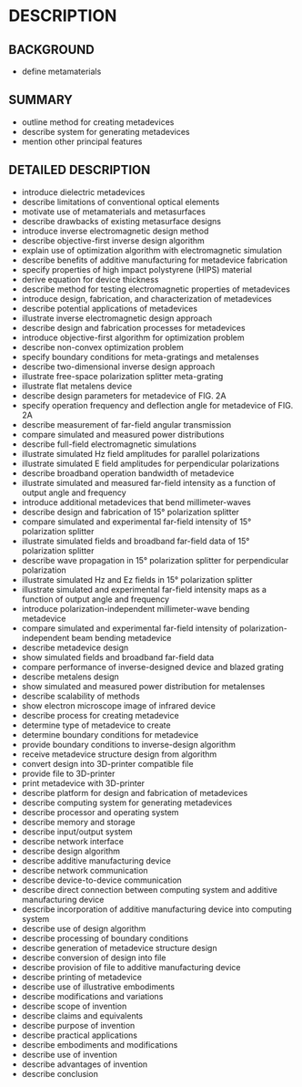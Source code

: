 # DESCRIPTION

## BACKGROUND

- define metamaterials

## SUMMARY

- outline method for creating metadevices
- describe system for generating metadevices
- mention other principal features

## DETAILED DESCRIPTION

- introduce dielectric metadevices
- describe limitations of conventional optical elements
- motivate use of metamaterials and metasurfaces
- describe drawbacks of existing metasurface designs
- introduce inverse electromagnetic design method
- describe objective-first inverse design algorithm
- explain use of optimization algorithm with electromagnetic simulation
- describe benefits of additive manufacturing for metadevice fabrication
- specify properties of high impact polystyrene (HIPS) material
- derive equation for device thickness
- describe method for testing electromagnetic properties of metadevices
- introduce design, fabrication, and characterization of metadevices
- describe potential applications of metadevices
- illustrate inverse electromagnetic design approach
- describe design and fabrication processes for metadevices
- introduce objective-first algorithm for optimization problem
- describe non-convex optimization problem
- specify boundary conditions for meta-gratings and metalenses
- describe two-dimensional inverse design approach
- illustrate free-space polarization splitter meta-grating
- illustrate flat metalens device
- describe design parameters for metadevice of FIG. 2A
- specify operation frequency and deflection angle for metadevice of FIG. 2A
- describe measurement of far-field angular transmission
- compare simulated and measured power distributions
- describe full-field electromagnetic simulations
- illustrate simulated Hz field amplitudes for parallel polarizations
- illustrate simulated E field amplitudes for perpendicular polarizations
- describe broadband operation bandwidth of metadevice
- illustrate simulated and measured far-field intensity as a function of output angle and frequency
- introduce additional metadevices that bend millimeter-waves
- describe design and fabrication of 15° polarization splitter
- compare simulated and experimental far-field intensity of 15° polarization splitter
- illustrate simulated fields and broadband far-field data of 15° polarization splitter
- describe wave propagation in 15° polarization splitter for perpendicular polarization
- illustrate simulated Hz and Ez fields in 15° polarization splitter
- illustrate simulated and experimental far-field intensity maps as a function of output angle and frequency
- introduce polarization-independent millimeter-wave bending metadevice
- compare simulated and experimental far-field intensity of polarization-independent beam bending metadevice
- describe metadevice design
- show simulated fields and broadband far-field data
- compare performance of inverse-designed device and blazed grating
- describe metalens design
- show simulated and measured power distribution for metalenses
- describe scalability of methods
- show electron microscope image of infrared device
- describe process for creating metadevice
- determine type of metadevice to create
- determine boundary conditions for metadevice
- provide boundary conditions to inverse-design algorithm
- receive metadevice structure design from algorithm
- convert design into 3D-printer compatible file
- provide file to 3D-printer
- print metadevice with 3D-printer
- describe platform for design and fabrication of metadevices
- describe computing system for generating metadevices
- describe processor and operating system
- describe memory and storage
- describe input/output system
- describe network interface
- describe design algorithm
- describe additive manufacturing device
- describe network communication
- describe device-to-device communication
- describe direct connection between computing system and additive manufacturing device
- describe incorporation of additive manufacturing device into computing system
- describe use of design algorithm
- describe processing of boundary conditions
- describe generation of metadevice structure design
- describe conversion of design into file
- describe provision of file to additive manufacturing device
- describe printing of metadevice
- describe use of illustrative embodiments
- describe modifications and variations
- describe scope of invention
- describe claims and equivalents
- describe purpose of invention
- describe practical applications
- describe embodiments and modifications
- describe use of invention
- describe advantages of invention
- describe conclusion

